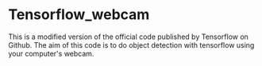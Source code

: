 # Tensorflow_webcam
This is a modified version of the official code published by Tensorflow on Github. The aim of this code is to do object
detection with tensorflow using your computer's webcam.
